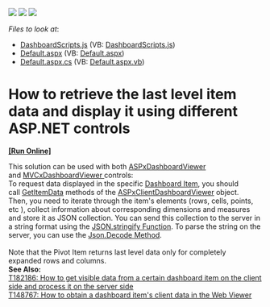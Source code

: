 <!-- default badges list -->
![](https://img.shields.io/endpoint?url=https://codecentral.devexpress.com/api/v1/VersionRange/128580356/14.1.8%2B)
[![](https://img.shields.io/badge/Open_in_DevExpress_Support_Center-FF7200?style=flat-square&logo=DevExpress&logoColor=white)](https://supportcenter.devexpress.com/ticket/details/T170990)
[![](https://img.shields.io/badge/📖_How_to_use_DevExpress_Examples-e9f6fc?style=flat-square)](https://docs.devexpress.com/GeneralInformation/403183)
<!-- default badges end -->
<!-- default file list -->
*Files to look at*:

* [DashboardScripts.js](./CS/DashboardScripts.js) (VB: [DashboardScripts.js](./VB/DashboardScripts.js))
* [Default.aspx](./CS/Default.aspx) (VB: [Default.aspx](./VB/Default.aspx))
* [Default.aspx.cs](./CS/Default.aspx.cs) (VB: [Default.aspx.vb](./VB/Default.aspx.vb))
<!-- default file list end -->
# How to retrieve the last level item data and display it using different ASP.NET controls
<!-- run online -->
**[[Run Online]](https://codecentral.devexpress.com/t170990/)**
<!-- run online end -->


<p>This solution can be used with both <a href="https://documentation.devexpress.com/#Dashboard/clsDevExpressDashboardWebASPxDashboardViewertopic">ASPxDashboardViewer </a> and <a href="https://documentation.devexpress.com/#Dashboard/clsDevExpressDashboardWebMvcMVCxDashboardViewertopic">MVCxDashboardViewer </a> controls:<br />To request data displayed in the specific <a href="https://documentation.devexpress.com/#Dashboard/CustomDocument16718">Dashboard Item</a>, you should call <a href="https://documentation.devexpress.com/#Dashboard/DevExpressDashboardWebScriptsASPxClientDashboardViewer_GetItemDatatopic">GetItemData</a> methods of the <a href="https://documentation.devexpress.com/#Dashboard/clsDevExpressDashboardWebScriptsASPxClientDashboardViewertopic">ASPxClientDashboardViewer</a> object. <br />Then, you need to iterate through the item's elements (rows, cells, points, etc ), collect information about corresponding dimensions and measures and store it as JSON collection. You can send this collection to the server in a string format using the <a href="http://msdn.microsoft.com/en-us/library/ie/cc836459(v=vs.94).aspx">JSON.stringify Function</a>. To parse the string on the server, you can use the <a href="http://msdn.microsoft.com/en-us/library/system.web.helpers.json.decode(v=vs.111).aspx">Json.Decode Method</a>. <br /><br />Note that the Pivot Item returns last level data only for completely expanded rows and columns.<br /><strong>See Also:</strong> <br /><a href="https://www.devexpress.com/Support/Center/p/T182186">T182186: How to get visible data from a certain dashboard item on the client side and process it on the server side</a><br /><a href="https://www.devexpress.com/Support/Center/p/T148767">T148767: How to obtain a dashboard item's client data in the Web Viewer</a></p>

<br/>


